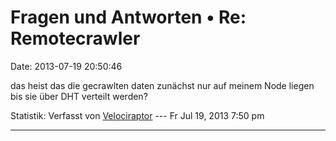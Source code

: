 Fragen und Antworten • Re: Remotecrawler
========================================

Date: 2013-07-19 20:50:46

das heist das die gecrawlten daten zunächst nur auf meinem Node liegen
bis sie über DHT verteilt werden?

Statistik: Verfasst von
[Velociraptor](http://forum.yacy-websuche.de/memberlist.php?mode=viewprofile&u=8952)
--- Fr Jul 19, 2013 7:50 pm

------------------------------------------------------------------------
